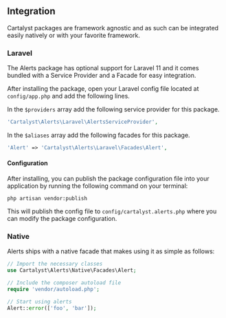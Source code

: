 ## Integration

Cartalyst packages are framework agnostic and as such can be integrated easily natively or with your favorite framework.

### Laravel

The Alerts package has optional support for Laravel 11 and it comes bundled with a Service Provider and a Facade for easy integration.

After installing the package, open your Laravel config file located at `config/app.php` and add the following lines.

In the `$providers` array add the following service provider for this package.

```php
'Cartalyst\Alerts\Laravel\AlertsServiceProvider',
```

In the `$aliases` array add the following facades for this package.

```php
'Alert' => 'Cartalyst\Alerts\Laravel\Facades\Alert',
```

#### Configuration

After installing, you can publish the package configuration file into your application by running the following command on your terminal:

`php artisan vendor:publish`

This will publish the config file to `config/cartalyst.alerts.php` where you can modify the package configuration.

### Native

Alerts ships with a native facade that makes using it as simple as follows:

```php
// Import the necessary classes
use Cartalyst\Alerts\Native\Facades\Alert;

// Include the composer autoload file
require 'vendor/autoload.php';

// Start using alerts
Alert::error(['foo', 'bar']);
```
